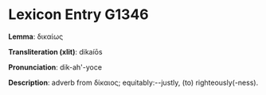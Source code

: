 # Lexicon Entry G1346

**Lemma**: δικαίως

**Transliteration (xlit)**: dikaíōs

**Pronunciation**: dik-ah'-yoce

**Description**:
adverb from δίκαιος; equitably:--justly, (to) righteously(-ness).
